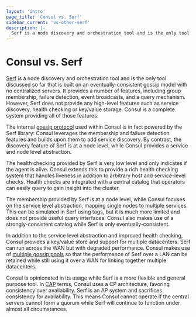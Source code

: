 ```yaml
---
layout: 'intro'
page_title: 'Consul vs. Serf'
sidebar_current: 'vs-other-serf'
description: |-
  Serf is a node discovery and orchestration tool and is the only tool discussed so far that is built on an eventually-consistent gossip model with no centralized servers. It provides a number of features, including group membership, failure detection, event broadcasts, and a query mechanism. However, Serf does not provide any high-level features such as service discovery, health checking or key/value storage. Consul is a complete system providing all of those features.
---
```


# Consul vs. Serf

[Serf](https://www.serf.io) is a node discovery and orchestration tool and is the only
tool discussed so far that is built on an eventually-consistent gossip model
with no centralized servers. It provides a number of features, including group
membership, failure detection, event broadcasts, and a query mechanism. However,
Serf does not provide any high-level features such as service discovery, health
checking or key/value storage. Consul is a complete system providing all of those
features.

The internal [gossip protocol](/docs/internals/gossip.html) used within Consul is in
fact powered by the Serf library: Consul leverages the membership and failure detection
features and builds upon them to add service discovery. By contrast, the discovery
feature of Serf is at a node level, while Consul provides a service and node level
abstraction.

The health checking provided by Serf is very low level and only indicates if the
agent is alive. Consul extends this to provide a rich health checking system
that handles liveness in addition to arbitrary host and service-level checks.
Health checks are integrated with a central catalog that operators can easily
query to gain insight into the cluster.

The membership provided by Serf is at a node level, while Consul focuses
on the service level abstraction, mapping single nodes to multiple services.
This can be simulated in Serf using tags, but it is much more limited and does
not provide useful query interfaces. Consul also makes use of a strongly-consistent
catalog while Serf is only eventually-consistent.

In addition to the service level abstraction and improved health checking,
Consul provides a key/value store and support for multiple datacenters.
Serf can run across the WAN but with degraded performance. Consul makes use
of [multiple gossip pools](/docs/internals/architecture.html) so that
the performance of Serf over a LAN can be retained while still using it over
a WAN for linking together multiple datacenters.

Consul is opinionated in its usage while Serf is a more flexible and
general purpose tool. In [CAP](https://en.wikipedia.org/wiki/CAP_theorem) terms,
Consul uses a CP architecture, favoring consistency over availability. Serf is an
AP system and sacrifices consistency for availability. This means Consul cannot
operate if the central servers cannot form a quorum while Serf will continue to
function under almost all circumstances.
